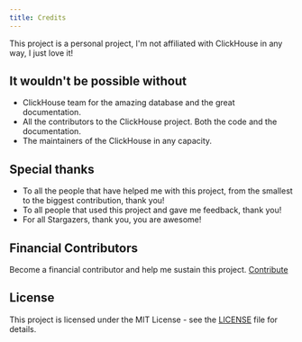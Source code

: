 ```yaml
---
title: Credits
---
```


This project is a personal project, I'm not affiliated with ClickHouse in any way, I just love it!

## It wouldn't be possible without

- ClickHouse team for the amazing database and the great documentation.
- All the contributors to the ClickHouse project. Both the code and the documentation.
- The maintainers of the ClickHouse in any capacity.

## Special thanks

- To all the people that have helped me with this project, from the smallest to the biggest contribution, thank you!
- To all people that used this project and gave me feedback, thank you!
- For all Stargazers, thank you, you are awesome!

## Financial Contributors

Become a financial contributor and help me sustain this project. [Contribute](https://www.buymeacoffee.com/caioricciuti)

## License

This project is licensed under the MIT License - see the [LICENSE](/docs/LICENSE) file for details.
